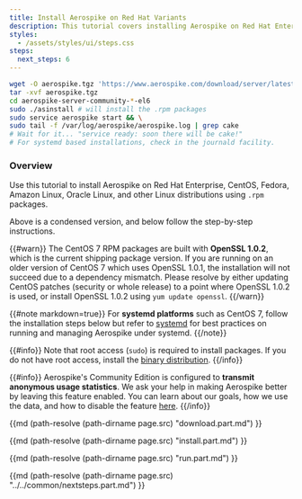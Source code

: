 ```yaml
---
title: Install Aerospike on Red Hat Variants
description: This tutorial covers installing Aerospike on Red Hat Enterprise Linux, CentOS Linux and similar distros.
styles:
  - /assets/styles/ui/steps.css
steps:
  next_steps: 6
---
```

<style>
ol.steps {
  padding-top: 1em;
}
</style>

```bash
wget -O aerospike.tgz 'https://www.aerospike.com/download/server/latest/artifact/el6'
tar -xvf aerospike.tgz
cd aerospike-server-community-*-el6
sudo ./asinstall # will install the .rpm packages
sudo service aerospike start && \
sudo tail -f /var/log/aerospike/aerospike.log | grep cake
# Wait for it... "service ready: soon there will be cake!"
# For systemd based installations, check in the journald facility.
```

### Overview
Use this tutorial to install Aerospike on Red Hat Enterprise, CentOS, Fedora,
Amazon Linux, Oracle Linux, and other Linux distributions using `.rpm` packages.

Above is a condensed version, and below follow the step-by-step instructions.

{{#warn}}
The CentOS 7 RPM packages are built with **OpenSSL 1.0.2**, which is the current shipping package version. If you are running on an older version of CentOS 7 which uses OpenSSL 1.0.1, the installation will not succeed due to a dependency mismatch. Please resolve by either updating CentOS patches (security or whole release) to a point where OpenSSL 1.0.2 is used, or install OpenSSL 1.0.2 using `yum update openssl`.
{{/warn}}

{{#note markdown=true}}
For **systemd platforms** such as CentOS 7, follow the installation steps below but refer to [systemd](/docs/operations/manage/aerospike/systemd) 
for best practices on running and managing Aerospike under systemd.
{{/note}}

{{#info}}
Note that root access (`sudo`) is required to install packages. If you do not 
have root access, install the [binary distribution](/docs/operations/install/linux/other).
{{/info}}

{{#info}}
Aerospike's Community Edition is configured to **transmit anonymous usage statistics**.
We ask your help in making Aerospike better by leaving this feature enabled.
You can learn about our goals, how we use the data, and how to disable the feature [here](/aerospike-telemetry).
{{/info}}


{{md (path-resolve (path-dirname page.src) "download.part.md") }}

{{md (path-resolve (path-dirname page.src) "install.part.md") }}

{{md (path-resolve (path-dirname page.src) "run.part.md") }}

{{md (path-resolve (path-dirname page.src) "../../common/nextsteps.part.md") }}

